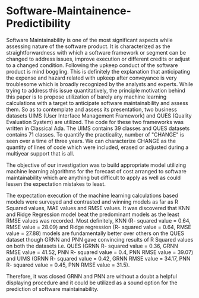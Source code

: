 # Software-Maintainence-Predictibility

Software Maintainability is one of the most significant aspects while assessing nature of the software product. It is characterized as the straightforwardness with which a software framework or segment can be changed to address issues, improve execution or different credits or adjust to a changed condition. Following the upkeep conduct of the software product is mind boggling. This is definitely the explanation that anticipating the expense and hazard related with upkeep after conveyance is very troublesome which is broadly recognized by the analysts and experts. While trying to address this issue quantitatively, the principle motivation behind this paper is to propose utilization of barely any machine learning calculations with a target to anticipate software maintainability and assess them. So as to contemplate and assess its presentation, two business datasets UIMS (User Interface Management Framework) and QUES (Quality Evaluation System) are utilized. The code for these two frameworks was written in Classical Ada. The UIMS contains 39 classes and QUES datasets contains 71 classes. To quantify the practicality, number of "CHANGE" is seen over a time of three years. We can characterize CHANGE as the quantity of lines of code which were included, erased or adjusted during a multiyear support that is all.

The objective of our investigation was to build appropriate model utilizing machine learning algorithms for the forecast of cost arranged to software maintainability which are anything but difficult to apply as well as could lessen the expectation mistakes to least.

The expectation execution of the machine learning calculations based models were surveyed and contrasted and winning models as far as R Squared values, MAE values and RMSE values. It was discovered that KNN and Ridge Regression model beat the predominant models as the least RMSE values was recorded. Most definitely, KNN (R- squared value = 0.64, RMSE value = 28.09) and Ridge regression (R- squared value = 0.64, RMSE value = 27.88) models are fundamentally better over others on the QUES dataset though GRNN and PNN gave convincing results of R Squared values on both the datasets i.e. QUES (GRNN R- squared value = 0.36, GRNN RMSE value = 41.52, PNN R- squared value = 0.4, PNN RMSE value = 39.07) and UIMS (GRNN R- squared value = 0.42, GRNN RMSE value = 34.17, PNN R- squared value = 0.45, PNN RMSE value = 31.5). 

Therefore, it was closed GRNN and PNN are without a doubt a helpful displaying procedure and it could be utilized as a sound option for the prediction of software maintainability.

